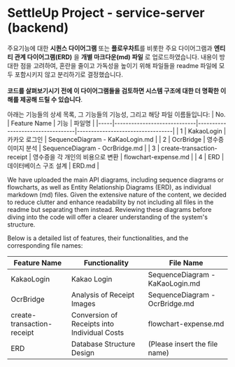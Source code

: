 # SettleUp Project - **service-server (backend)**

주요기능에 대한 **시퀀스 다이어그램** 또는 **플로우차트**를 비롯한 주요 다이어그램과 **엔티티 관계 다이어그램(ERD)** 을 **개별 마크다운(md) 파일** 로 업로드하였습니다.
내용이 방대한 점을 고려하여, 혼란을 줄이고 가독성을 높이기 위해 파일들을 readme 파일에 모두 포함시키지 않고 분리하기로 결정했습니다. </br></br>
**코드를 살펴보기시기 전에 이 다이어그램들을 검토하면 시스템 구조에 대한 더 명확한 이해를 제공해 드릴 수 있습니다**.

아래는 기능들의 상세 목록, 그 기능들의 기능성, 그리고 해당 파일 이름들입니다: 
| No. | Feature Name                | 기능                             | 파일명                           |
|-----|-----------------------------|----------------------------------|----------------------------------|
| 1   | KakaoLogin                  | 카카오 로그인                     | SequenceDiagram - KaKaoLogin.md  |
| 2   | OcrBridge                   | 영수증 이미지 분석                | SequenceDiagram - OcrBridge.md   |
| 3   | create-transaction-receipt  | 영수증을 각 개인의 비용으로 변환 | flowchart-expense.md             |
| 4   | ERD                         | 데이터베이스 구조 설계           | ERD.md           |



We have uploaded the main API diagrams, including sequence diagrams or flowcharts, as well as Entity Relationship Diagrams (ERD), as individual markdown (md) files. Given the extensive nature of the content, we decided to reduce clutter and enhance readability by not including all files in the readme but separating them instead. Reviewing these diagrams before diving into the code will offer a clearer understanding of the system's structure.

Below is a detailed list of features, their functionalities, and the corresponding file names:

| Feature Name               | Functionality                                | File Name                         |
|----------------------------|----------------------------------------------|-----------------------------------|
| KakaoLogin                 | Kakao Login                                  | SequenceDiagram - KaKaoLogin.md   |
| OcrBridge                  | Analysis of Receipt Images                   | SequenceDiagram - OcrBridge.md    |
| create-transaction-receipt | Conversion of Receipts into Individual Costs | flowchart-expense.md              |
| ERD                        | Database Structure Design                    | (Please insert the file name)     |
